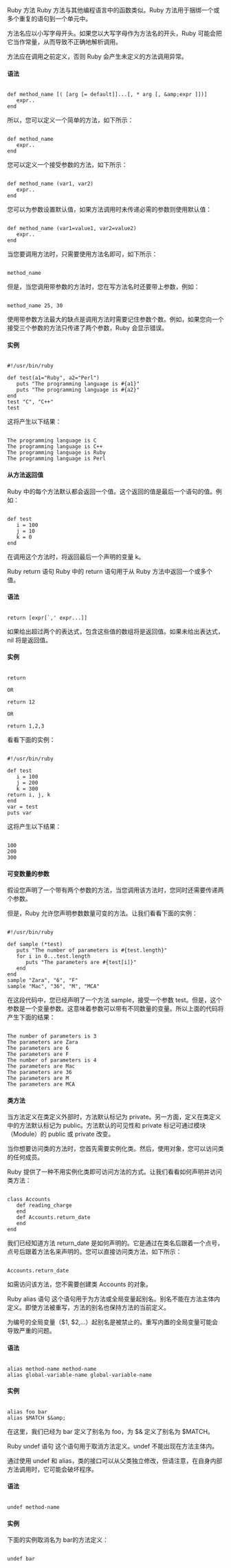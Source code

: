  Ruby 方法
  Ruby 方法与其他编程语言中的函数类似。Ruby 方法用于捆绑一个或多个重复的语句到一个单元中。

 方法名应以小写字母开头。如果您以大写字母作为方法名的开头，Ruby 可能会把它当作常量，从而导致不正确地解析调用。

 方法应在调用之前定义，否则 Ruby 会产生未定义的方法调用异常。

 

 
#### 语法

 
```

def method_name [( [arg [= default]]...[, * arg [, &amp;expr ]])]
   expr..
end

```
 所以，您可以定义一个简单的方法，如下所示：

 
```

def method_name 
   expr..
end

```
 您可以定义一个接受参数的方法，如下所示：

 
```

def method_name (var1, var2)
   expr..
end

```
 您可以为参数设置默认值，如果方法调用时未传递必需的参数则使用默认值：

 
```

def method_name (var1=value1, var2=value2)
   expr..
end

```
 当您要调用方法时，只需要使用方法名即可，如下所示：

 
```

method_name

```
 但是，当您调用带参数的方法时，您在写方法名时还要带上参数，例如：

 
```

method_name 25, 30

```
 使用带参数方法最大的缺点是调用方法时需要记住参数个数。例如，如果您向一个接受三个参数的方法只传递了两个参数，Ruby 会显示错误。

 
#### 实例

 
```

#!/usr/bin/ruby

def test(a1="Ruby", a2="Perl")
   puts "The programming language is #{a1}"
   puts "The programming language is #{a2}"
end
test "C", "C++"
test

```
 这将产生以下结果：

 
```

The programming language is C
The programming language is C++
The programming language is Ruby
The programming language is Perl

```
 
#### 从方法返回值

 Ruby 中的每个方法默认都会返回一个值。这个返回的值是最后一个语句的值。例如：

 
```

def test
   i = 100
   j = 10
   k = 0
end

```
 在调用这个方法时，将返回最后一个声明的变量 k。

 Ruby return 语句 Ruby 中的 return 语句用于从 Ruby 方法中返回一个或多个值。

 
#### 语法

 
```

return [expr[`,' expr...]]

```
 如果给出超过两个的表达式，包含这些值的数组将是返回值。如果未给出表达式，nil 将是返回值。

 
#### 实例

 
```

return

OR

return 12

OR

return 1,2,3

```
 看看下面的实例：

 
```

#!/usr/bin/ruby

def test
   i = 100
   j = 200
   k = 300
return i, j, k
end
var = test
puts var

```
 这将产生以下结果：

 
```

100
200
300

```
 
#### 可变数量的参数

 假设您声明了一个带有两个参数的方法，当您调用该方法时，您同时还需要传递两个参数。

 但是，Ruby 允许您声明参数数量可变的方法。让我们看看下面的实例：

 
```

#!/usr/bin/ruby

def sample (*test)
   puts "The number of parameters is #{test.length}"
   for i in 0...test.length
      puts "The parameters are #{test[i]}"
   end
end
sample "Zara", "6", "F"
sample "Mac", "36", "M", "MCA"

```
 在这段代码中，您已经声明了一个方法 sample，接受一个参数 test。但是，这个参数是一个变量参数。这意味着参数可以带有不同数量的变量。所以上面的代码将产生下面的结果：

 
```

The number of parameters is 3
The parameters are Zara
The parameters are 6
The parameters are F
The number of parameters is 4
The parameters are Mac
The parameters are 36
The parameters are M
The parameters are MCA

```
 
#### 类方法

 当方法定义在类定义外部时，方法默认标记为 private。另一方面，定义在类定义中的方法默认标记为 public。方法默认的可见性和 private 标记可通过模块（Module）的 public 或 private 改变。

 当你想要访问类的方法时，您首先需要实例化类。然后，使用对象，您可以访问类的任何成员。

 Ruby 提供了一种不用实例化类即可访问方法的方式。让我们看看如何声明并访问类方法：

 
```

class Accounts
   def reading_charge
   end
   def Accounts.return_date
   end
end

```
 我们已经知道方法 return_date 是如何声明的。它是通过在类名后跟着一个点号，点号后跟着方法名来声明的。您可以直接访问类方法，如下所示：

 
```

Accounts.return_date

```
 如需访问该方法，您不需要创建类 Accounts 的对象。

 Ruby alias 语句 这个语句用于为方法或全局变量起别名。别名不能在方法主体内定义。即使方法被重写，方法的别名也保持方法的当前定义。

 为编号的全局变量（$1, $2,...）起别名是被禁止的。重写内置的全局变量可能会导致严重的问题。

 
#### 语法

 
```

alias method-name method-name
alias global-variable-name global-variable-name

```
 
#### 实例

 
```

alias foo bar
alias $MATCH $&amp;

```
 在这里，我们已经为 bar 定义了别名为 foo，为 $&amp; 定义了别名为 $MATCH。

 Ruby undef 语句 这个语句用于取消方法定义。undef 不能出现在方法主体内。

 通过使用 undef 和 alias，类的接口可以从父类独立修改，但请注意，在自身内部方法调用时，它可能会破坏程序。

 
#### 语法

 
```

undef method-name

```
 
#### 实例

 下面的实例取消名为 bar的方法定义：

 
```

undef bar

```
 

